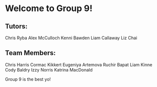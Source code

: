 # Welcome to Group 9!

## Tutors:
Chris Ryba
Alex McCulloch
Kenni Bawden
Liam Callaway
Liz Chai

## Team Members:
Chris Harris
Cormac Kikkert
Eugeniya Artemova
Ruchir Bapat
Liam Kinne
Cody Baldry
Izzy Norris
Katrina MacDonald

Group 9 is the best yo!

